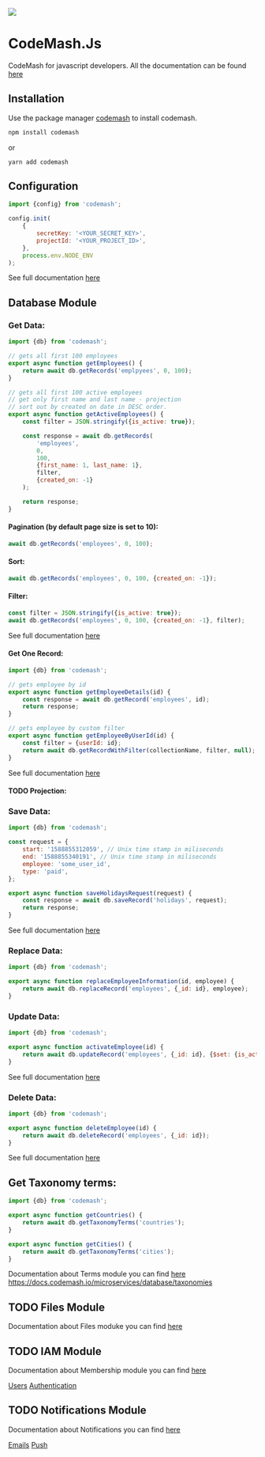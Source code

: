 ![](https://github.com/codemash-io/CodeMash.Js/workflows/CI/badge.svg?branch=master&event=push)

# CodeMash.Js

CodeMash for javascript developers. All the documentation can be found [here](https://docs.codemash.io)

## Installation

Use the package manager [codemash](https://docs.codemash.io/get-started/install-codemash#install-codemash-via-npm) to install codemash.

```bash
npm install codemash
```

or 

```
yarn add codemash
```

## Configuration

```js
import {config} from 'codemash';

config.init(
	{
		secretKey: '<YOUR_SECRET_KEY>',
		projectId: '<YOUR_PROJECT_ID>',
	},
	process.env.NODE_ENV
);
```

See full documentation [here](https://docs.codemash.io/get-started/set-up-api-keys#storing-tokens)

## Database Module

### Get Data:

```js
import {db} from 'codemash';

// gets all first 100 employees
export async function getEmployees() {
	return await db.getRecords('emplpyees', 0, 100);
}

// gets all first 100 active employees
// get only first name and last name - projection
// sort out by created on date in DESC order.
export async function getActiveEmployees() {
	const filter = JSON.stringify({is_active: true});

	const response = await db.getRecords(
		'employees',
		0,
		100,
		{first_name: 1, last_name: 1},
		filter,
		{created_on: -1}
	);

	return response;
}
```

#### Pagination (by default page size is set to 10):

```js
await db.getRecords('employees', 0, 100);
```

#### Sort:

```js
await db.getRecords('employees', 0, 100, {created_on: -1});
```

#### Filter:

```js
const filter = JSON.stringify({is_active: true});
await db.getRecords('employees', 0, 100, {created_on: -1}, filter);
```

See full documentation [here](https://docs.codemash.io/microservices/database/collections-api/find)

#### Get One Record:

```js
import {db} from 'codemash';

// gets employee by id
export async function getEmployeeDetails(id) {
	const response = await db.getRecord('employees', id);
	return response;
}

// gets employee by custom filter
export async function getEmployeeByUserId(id) {
	const filter = {userId: id};
	return await db.getRecordWithFilter(collectionName, filter, null);
}
```

See full documentation [here](https://docs.codemash.io/microservices/database/collections-api/find-one)

#### TODO Projection:

### Save Data:

```js
import {db} from 'codemash';

const request = {
	start: '1588855312059', // Unix time stamp in miliseconds
	end: '1588855340191', // Unix time stamp in miliseconds
	employee: 'some_user_id',
	type: 'paid',
};

export async function saveHolidaysRequest(request) {
	const response = await db.saveRecord('holidays', request);
	return response;
}
```

See full documentation [here](https://docs.codemash.io/microservices/database/collections-api/insert)

### Replace Data:

```js
import {db} from 'codemash';

export async function replaceEmployeeInformation(id, employee) {
	return await db.replaceRecord('employees', {_id: id}, employee);
}
```

### Update Data:

```js
import {db} from 'codemash';

export async function activateEmployee(id) {
	return await db.updateRecord('employees', {_id: id}, {$set: {is_active: 1}});
}
```

See full documentation [here](https://docs.codemash.io/microservices/database/collections-api/update)

### Delete Data:

```js
import {db} from 'codemash';

export async function deleteEmployee(id) {
	return await db.deleteRecord('employees', {_id: id});
}
```

See full documentation [here](https://docs.codemash.io/microservices/database/collections-api/delete)

## Get Taxonomy terms:

```js
import {db} from 'codemash';

export async function getCountries() {
	return await db.getTaxonomyTerms('countries');
}

export async function getCities() {
	return await db.getTaxonomyTerms('cities');
}
```

Documentation about Terms module you can find [here]()
https://docs.codemash.io/microservices/database/taxonomies

## TODO Files Module

Documentation about Files moduke you can find [here](https://docs.codemash.io/microservices/files-service/files-api)

## TODO IAM Module

Documentation about Membership module you can find [here](https://docs.codemash.io/microservices/membership)

[Users](https://docs.codemash.io/microservices/membership/users-api)
[Authentication](https://docs.codemash.io/microservices/membership/authentication-api)

## TODO Notifications Module

Documentation about Notifications you can find [here](https://docs.codemash.io/microservices/push-notifications)

[Emails](https://docs.codemash.io/microservices/email-notifications/emails)
[Push](https://docs.codemash.io/microservices/push-notifications/notifications)

